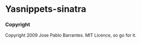 # Yasnippets-sinatra #

### Copyright

Copyright 2009 Jose Pablo Barrantes. MIT Licence, so go for it.
